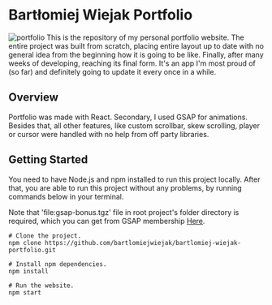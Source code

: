 # Bartłomiej Wiejak Portfolio
![portfolio](https://user-images.githubusercontent.com/63016300/91154058-4e013500-e6c1-11ea-968c-1877b504e4d7.jpg)
This is the repository of my personal portfolio website. The entire project was built from scratch, placing entire layout up to date with no general idea from the beginning how it is going to be like. 
Finally, after many weeks of developing, reaching its final form. It's an app I'm most proud of (so far) and definitely going to update it every once in a while.

## Overview
Portfolio was made with React. Secondary, I used GSAP for animations. Besides that, all other features, like custom scrollbar, skew scrolling, player or cursor were handled with no help from off party libraries.

## Getting Started
You need to have Node.js and npm installed to run this project locally. After that, you are able to run this project without any problems, by running commands below in your terminal.

Note that 'file:gsap-bonus.tgz' file in root project's folder directory is required, which you can get from GSAP membership [Here](https://greensock.com/).
```
# Clone the project.
npm clone https://github.com/bartlomiejwiejak/bartlomiej-wiejak-portfolio.git

# Install npm dependencies.
npm install

# Run the website.
npm start
```
